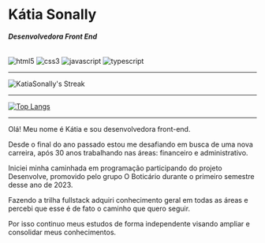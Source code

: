 # Kátia Sonally
***Desenvolvedora Front End***

<div style="display: inline_block"><br/>
  <img align ="center" alt="html5" src="https://img.shields.io/badge/HTML-239120?style=for-the-badge&logo=html5&logoColor=white" />
  <img align ="center" alt="css3" src="https://img.shields.io/badge/CSS-239120?&style=for-the-badge&logo=css3&logoColor=white" />
  <img align ="center" alt="javascript" src="https://img.shields.io/badge/JavaScript-F7DF1E?style=for-the-badge&logo=javascript&logoColor=black" />
  <img align ="center" alt="typescript" src="https://img.shields.io/badge/TypeScript-007ACC?style=for-the-badge&logo=typescript&logoColor=white" />
  

</div>

 ___

![KatiaSonally's Streak](https://github-readme-streak-stats.herokuapp.com/?user=KatiaSonally&theme=default&hide_border=false)

___

[![Top Langs](https://github-readme-stats.vercel.app/api/top-langs/?username=KatiaSonally)](https://github.com/KatiaSonally/github-readme-stats)

___

Olá! Meu nome é Kátia e sou desenvolvedora front-end.

Desde o final do ano passado estou me desafiando em busca de uma nova carreira, após 30 anos trabalhando nas áreas: financeiro e administrativo.

Iniciei minha caminhada em programação participando do projeto Desenvolve, promovido pelo grupo O Boticário durante o primeiro semestre desse ano de 2023.

Fazendo a trilha fullstack adquiri conhecimento geral em todas as áreas e percebi que esse é de fato o caminho que quero seguir. 

Por isso continuo meus estudos de forma independente visando ampliar e consolidar meus conhecimentos.

